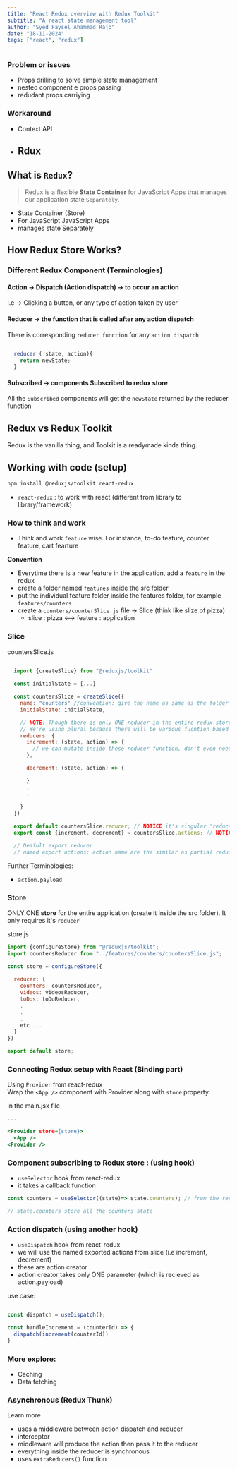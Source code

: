 ```yaml
---
title: "React Redux overview with Redux Toolkit"
subtitle: "A react state management tool"
author: "Syed Faysel Ahammad Rajo"
date: "18-11-2024"
tags: ["react", "redux"]
---
```





### Problem or issues 
- Props drilling to solve simple state management
- nested component e props passing
- redudant props carriying


### Workaround
- Context API
- ## Rdux


## What is `Redux`? 

> Redux is a flexible **State Container** for JavaScript Apps that manages our application state `Separately`. 

- State Container (Store)
- For JavaScript JavaScript Apps
- manages state Separately


## How Redux Store Works?

### Different Redux Component (Terminologies)

#### Action -> Dispatch (Action dispatch) -> to occur an action
i.e -> Clicking a button, or any type of action taken by user


#### Reducer -> the function that is called after any action dispatch

There is corresponding `reducer function` for any `action dispatch`


```JavaScript

  reducer ( state, action){
    return newState;
  }

```


#### Subscribed -> components Subscribed to redux store

All the  `Subscribed` components will get the `newState` returned by the reducer function




## Redux vs Redux Toolkit

Redux is the vanilla thing, and Toolkit is a readymade kinda thing. 



## Working with code (setup)

```bash
npm install @reduxjs/toolkit react-redux

```

- `react-redux` : to work with react (different from library to library/framework)



### How to think and work

- Think and work `feature` wise. For instance, to-do feature, counter feature, cart fearture

**Convention**
- Everytime there is a new feature in the application, add a `feature` in the redux
- create a folder named `features` inside the src folder
- put the individual feature folder inside the features folder, for example `features/counters`
- create a `counters/counterSlice.js` file  -> Slice (think like slize of pizza)
  - slice : pizza <--> feature : application




### Slice 


countersSlice.js  

```js
  
  import {createSlice} from "@reduxjs/toolkit"

  const initialState = [...]

  const countersSlice = createSlice({
    name: "counters" //convention: give the name as same as the folder
    initialState: initialState,

    // NOTE: Though there is only ONE reducer in the entire redux store
    // We're using plural because there will be various fucntion based on the action, however these will be converted into a single function
    reducers: {
      increment: (state, action) => {
        // we can mutate inside these reducer function, don't even need to return anything
      },

      decrement: (state, action) => {

      }
      .
      .
      .
    }
  })

  export default countersSlice.reducer; // NOTICE it's singular 'reducer'
  export const {increment, decrement} = countersSlice.actions; // NOTICE, it's plural 'actions'

  // Deafult export reducer 
  // named export actions: action name are the similar as partial reducer function name. i.e increment, decrement

```


Further Terminologies: 

- `action.payload`


### Store

ONLY ONE **store** for the entire application (create it inside the src folder). It only requires it's  `reducer`


store.js  

```js
import {configureStore} from "@reduxjs/toolkit";
import countersReducer from "../features/counters/countersSlice.js";

const store = configureStore({
  
  reducer: {
    counters: countersReducer,
    videos: videosReducer, 
    toDos: toDoReducer,
    .
    . 
    . 
    etc ...
  }
})

export default store;
```



### Connecting Redux setup with React (Binding part)

Using `Provider` from react-redux  
Wrap the `<App />` component with Provider along with `store` property. 

in the main.jsx file 

```htm
...

<Provider store={store}>
  <App />
<Provider />

```



### Component subscribing to Redux store : (using hook)

- `useSelector` hook from react-redux
- it takes a callback function 



```js
const counters = useSelector((state)=> state.counters); // from the redux store

// state.counters store all the counters state 
```


### Action dispatch (using another hook)
- `useDispatch` hook from react-redux 
- we will use the named exported actions from slice (i.e increment, decrement)
- these are action creator
- action creator takes only ONE parameter (which is recieved as action.payload)

use case:  

```js

const dispatch = useDispatch();

const handleIncrement = (counterId) => {
  dispatch(increment(counterId))
}
```

### More explore:

- Caching
- Data fetching



### Asynchronous (Redux Thunk)
Learn more 

- uses a middleware between action dispatch and reducer
- interceptor
- middleware will produce the action then pass it to the reducer 
- everything inside the reducer is synchronous 
- uses `extraReducers()` function 